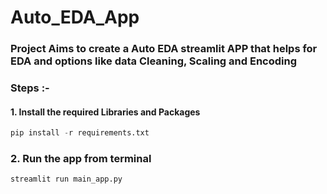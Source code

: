 # Auto_EDA_App

### Project Aims to create a Auto EDA streamlit APP that helps for EDA and options like data Cleaning, Scaling and Encoding

### Steps :- 

#### 1. Install the required Libraries and Packages
```python
pip install -r requirements.txt
```

### 2. Run the app from terminal 

```python
streamlit run main_app.py
```
